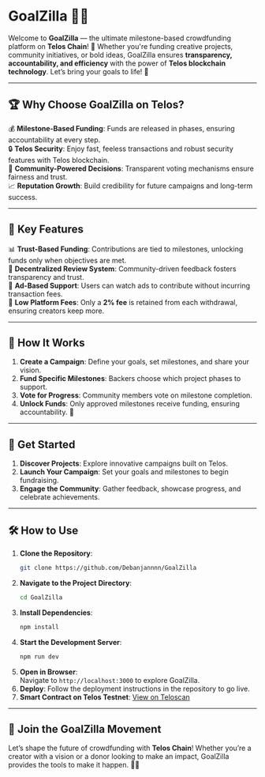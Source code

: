 # GoalZilla 🚀🐲  

Welcome to **GoalZilla** — the ultimate milestone-based crowdfunding platform on **Telos Chain**! 🎯 Whether you're funding creative projects, community initiatives, or bold ideas, GoalZilla ensures **transparency, accountability, and efficiency** with the power of **Telos blockchain technology**. Let’s bring your goals to life! 🎉  

---  

## 🏆 Why Choose GoalZilla on Telos?  

💰 **Milestone-Based Funding**: Funds are released in phases, ensuring accountability at every step.  
🔒 **Telos Security**: Enjoy fast, feeless transactions and robust security features with Telos blockchain.  
👥 **Community-Powered Decisions**: Transparent voting mechanisms ensure fairness and trust.  
📈 **Reputation Growth**: Build credibility for future campaigns and long-term success.  

---  

## 🔑 Key Features  

📊 **Trust-Based Funding**: Contributions are tied to milestones, unlocking funds only when objectives are met.  
🤝 **Decentralized Review System**: Community-driven feedback fosters transparency and trust.  
🎥 **Ad-Based Support**: Users can watch ads to contribute without incurring transaction fees.  
💼 **Low Platform Fees**: Only a **2% fee** is retained from each withdrawal, ensuring creators keep more.  

---  

## 🔄 How It Works  

1. **Create a Campaign**: Define your goals, set milestones, and share your vision.  
2. **Fund Specific Milestones**: Backers choose which project phases to support.  
3. **Vote for Progress**: Community members vote on milestone completion.  
4. **Unlock Funds**: Only approved milestones receive funding, ensuring accountability. 💪  

---  

## 🚀 Get Started  

1. **Discover Projects**: Explore innovative campaigns built on Telos.  
2. **Launch Your Campaign**: Set your goals and milestones to begin fundraising.  
3. **Engage the Community**: Gather feedback, showcase progress, and celebrate achievements.  

---  

## 🛠️ How to Use  

1. **Clone the Repository**:  
   ```bash  
   git clone https://github.com/Debanjannnn/GoalZilla
   ```  
2. **Navigate to the Project Directory**:  
   ```bash  
   cd GoalZilla  
   ```  
3. **Install Dependencies**:  
   ```bash  
   npm install  
   ```  
4. **Start the Development Server**:  
   ```bash  
   npm run dev  
   ```  
5. **Open in Browser**:  
   Navigate to `http://localhost:3000` to explore GoalZilla.  
6. **Deploy**: Follow the deployment instructions in the repository to go live.  
7. **Smart Contract on Telos Testnet**: [View on Teloscan](https://testnet.teloscan.io/address/0x7144Da8697ec83F9f820460C6498DcA90fF20901)  

---  

## 🌟 Join the GoalZilla Movement  

Let’s shape the future of crowdfunding with **Telos Chain**! Whether you’re a creator with a vision or a donor looking to make an impact, GoalZilla provides the tools to make it happen. 🐲💫

